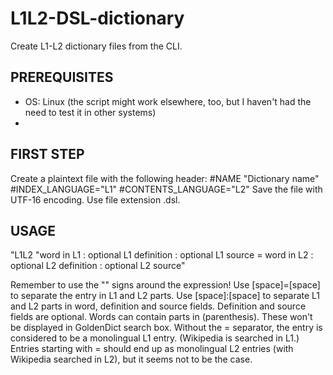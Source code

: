 # L1L2-DSL-dictionary
Create L1-L2 dictionary files from the CLI.

## PREREQUISITES
* OS: Linux (the script might work elsewhere, too, but I haven't had the need to test it in other systems)
* 

## FIRST STEP
Create a plaintext file with the following header:
  #NAME "Dictionary name"
  #INDEX_LANGUAGE="L1"
  #CONTENTS_LANGUAGE="L2"
Save the file with UTF-16 encoding. Use file extension .dsl.

## USAGE
  "L1L2 "word in L1 : optional L1 definition : optional L1 source = word in L2 : optional L2 definition : optional L2 source"

Remember to use the "" signs around the expression!
Use [space]=[space] to separate the entry in L1 and L2 parts.
Use [space]:[space] to separate L1 and L2 parts in word, definition and source fields.
Definition and source fields are optional.
Words can contain parts in (parenthesis). These won't be displayed in GoldenDict search box.
Without the = separator, the entry is considered to be a monolingual L1 entry. (Wikipedia is searched in L1.)
Entries starting with = should end up as monolingual L2 entries (with Wikipedia searched in L2), but it seems not to be the case.
